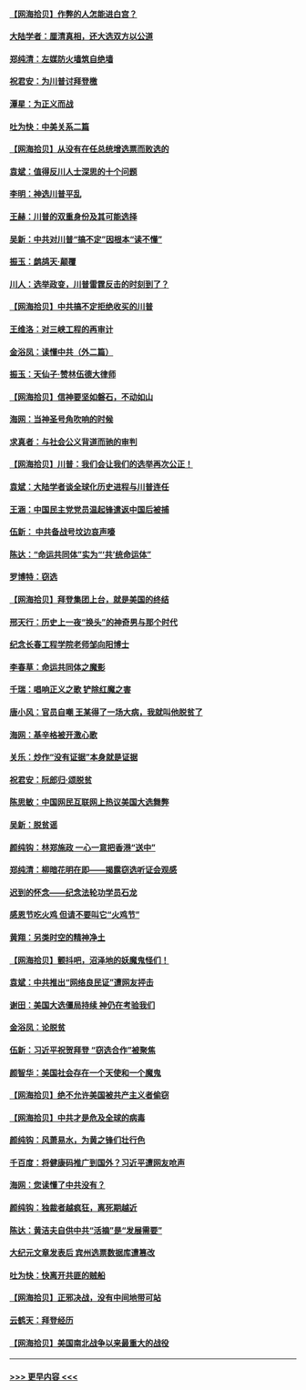 #### [【网海拾贝】作弊的人怎能进白宫？](../pages/nsc993/n12603546.md?t=12090851) 
#### [大陆学者：厘清真相，还大选双方以公道](../pages/nsc993/n12603475.md?t=12090851) 
#### [郑纯清：左媒防火墙筑自绝墙](../pages/nsc993/n12602226.md?t=12090851) 
#### [祝君安：为川普讨拜登檄](../pages/nsc993/n12602199.md?t=12090851) 
#### [潭星：为正义而战](../pages/nsc993/n12600926.md?t=12090851) 
#### [吐为快：中美关系二篇](../pages/nsc993/n12600908.md?t=12090851) 
#### [【网海拾贝】从没有在任总统增选票而败选的](../pages/nsc993/n12600435.md?t=12090851) 
#### [袁斌：值得反川人士深思的十个问题](../pages/nsc993/n12600332.md?t=12090851) 
#### [李明：神选川普平乱](../pages/nsc993/n12599751.md?t=12090851) 
#### [王赫：川普的双重身份及其可能选择](../pages/nsc993/n12599723.md?t=12090851) 
#### [吴新：中共对川普“搞不定”因根本“读不懂”](../pages/nsc993/n12599502.md?t=12090851) 
#### [振玉：鹧鸪天‧颠覆](../pages/nsc993/n12599494.md?t=12090851) 
#### [川人：选举政变，川普雷霆反击的时刻到了？](../pages/nsc993/n12599291.md?t=12090851) 
#### [【网海拾贝】中共搞不定拒绝收买的川普](../pages/nsc993/n12598955.md?t=12090851) 
#### [王维洛：对三峡工程的再审计](../pages/nsc993/n12598436.md?t=12090851) 
#### [金浴凤：读懂中共（外二篇）](../pages/nsc993/n12597943.md?t=12090851) 
#### [振玉：天仙子‧赞林伍德大律师](../pages/nsc993/n12597929.md?t=12090851) 
#### [【网海拾贝】信神要坚如磐石，不动如山](../pages/nsc993/n12597901.md?t=12090851) 
#### [海网：当神圣号角吹响的时候](../pages/nsc993/n12595891.md?t=12090851) 
#### [求真者：与社会公义背道而驰的审判](../pages/nsc993/n12595868.md?t=12090851) 
#### [【网海拾贝】川普：我们会让我们的选举再次公正！](../pages/nsc993/n12594930.md?t=12090851) 
#### [袁斌：大陆学者谈全球化历史进程与川普连任](../pages/nsc993/n12594690.md?t=12090851) 
#### [王涵：中国民主党党员温起锋遣返中国后被捕](../pages/nsc993/n12594540.md?t=12090851) 
#### [伍新： 中共备战号坟边哀声嚎](../pages/nsc993/n12593086.md?t=12090851) 
#### [陈达：“命运共同体”实为“‘共’统命运体”](../pages/nsc993/n12590865.md?t=12090851) 
#### [罗博特：窃选](../pages/nsc993/n12590619.md?t=12090851) 
#### [【网海拾贝】拜登集团上台，就是美国的终结](../pages/nsc993/n12589725.md?t=12090851) 
#### [邢天行：历史上一夜“换头”的神奇男与那个时代](../pages/nsc993/n12589424.md?t=12090851) 
#### [纪念长春工程学院老师邹向阳博士](../pages/nsc993/n12585390.md?t=12090851) 
#### [李春草：命运共同体之魔影](../pages/nsc993/n12585026.md?t=12090851) 
#### [千瑞：唱响正义之歌 铲除红魔之害](../pages/nsc993/n12585002.md?t=12090851) 
#### [唐小风：官员自嘲 王某得了一场大病，我就叫他脱贫了](../pages/nsc993/n12584981.md?t=12090851) 
#### [海网：基辛格被开激心歌](../pages/nsc993/n12584946.md?t=12090851) 
#### [关乐：炒作“没有证据”本身就是证据](../pages/nsc993/n12583146.md?t=12090851) 
#### [祝君安：阮郎归‧颂脱贫](../pages/nsc993/n12583119.md?t=12090851) 
#### [陈思敏：中国网民互联网上热议美国大选舞弊](../pages/nsc993/n12582845.md?t=12090851) 
#### [吴新：脱贫谣](../pages/nsc993/n12580839.md?t=12090851) 
#### [颜纯钩：林郑施政 一心一意把香港“送中”](../pages/nsc993/n12580805.md?t=12090851) 
#### [郑纯清：柳暗花明在即——揭露窃选听证会观感](../pages/nsc993/n12580795.md?t=12090851) 
#### [迟到的怀念——纪念法轮功学员石龙](../pages/nsc993/n12580245.md?t=12090851) 
#### [感恩节吃火鸡  但请不要叫它“火鸡节”](../pages/nsc993/n12580252.md?t=12090851) 
#### [黄翔：另类时空的精神净土](../pages/nsc993/n12578638.md?t=12090851) 
#### [【网海拾贝】颤抖吧，沼泽地的妖魔鬼怪们！](../pages/nsc993/n12578552.md?t=12090851) 
#### [袁斌：中共推出“网络良民证”遭网友抨击](../pages/nsc993/n12578511.md?t=12090851) 
#### [谢田：美国大选僵局持续 神仍在考验我们](../pages/nsc993/n12577432.md?t=12090851) 
#### [金浴凤：论脱贫](../pages/nsc993/n12576386.md?t=12090851) 
#### [伍新：习近平祝贺拜登 “窃选合作”被聚焦](../pages/nsc993/n12576358.md?t=12090851) 
#### [颜智华：美国社会存在一个天使和一个魔鬼](../pages/nsc993/n12574299.md?t=12090851) 
#### [【网海拾贝】绝不允许美国被共产主义者偷窃](../pages/nsc993/n12573396.md?t=12090851) 
#### [【网海拾贝】中共才是危及全球的病毒](../pages/nsc993/n12571204.md?t=12090851) 
#### [颜纯钩：风萧易水，为黄之锋们壮行色](../pages/nsc993/n12571487.md?t=12090851) 
#### [千百度：将健康码推广到国外？习近平遭网友呛声](../pages/nsc993/n12570808.md?t=12090851) 
#### [海网：您读懂了中共没有？](../pages/nsc993/n12570487.md?t=12090851) 
#### [颜纯钩：独裁者越疯狂，离死期越近](../pages/nsc993/n12569055.md?t=12090851) 
#### [陈达：黄洁夫自供中共“活摘”是“发展需要”](../pages/nsc993/n12568541.md?t=12090851) 
#### [大纪元文章发表后 宾州选票数据库遭篡改](../pages/nsc993/n12568105.md?t=12090851) 
#### [吐为快：快离开共匪的贼船](../pages/nsc993/n12568462.md?t=12090851) 
#### [【网海拾贝】正邪决战，没有中间地带可站](../pages/nsc993/n12568439.md?t=12090851) 
#### [云鹤天：拜登经历](../pages/nsc993/n12567294.md?t=12090851) 
#### [【网海拾贝】美国南北战争以来最重大的战役](../pages/nsc993/n12567247.md?t=12090851) 

----
#### [ >>> 更早内容 <<< ](../indexes/nsc993-earlier.md)
